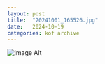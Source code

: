 ```yaml
---
layout:	post
title:	"20241001_165526.jpg"
date:	2024-10-19
categories:	kof archive
---
```


![Image Alt](https://k0f.github.io/assets/20241001_165526.jpg)